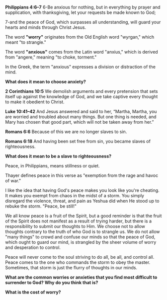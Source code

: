 **Philippians 4:6–7**
6-Be anxious for nothing, but in everything by prayer and supplication, with thanksgiving, let your requests be made known to God; 

7-and the peace of God, which surpasses all understanding, will guard your hearts and minds through Christ Jesus.

The word **"worry"** originates from the Old English word "wyrgan," which meant "to strangle."

The word **"anxious"** comes from the Latin word "anxius," which is derived from "angere," meaning "to choke, torment."

In the Greek, the term "anxious" expresses a division or distraction of the mind. 

**What does it mean to choose anxiety?**

**2 Corinthians 10:5**
We demolish arguments and every pretension that sets itself up against the knowledge of God, and we take captive every thought to make it obedient to Christ.

**Luke 10:41–42**
And Jesus answered and said to her, “Martha, Martha, you are worried and troubled about many things. But one thing is needed, and Mary has chosen that good part, which will not be taken away from her.”

**Romans 6:6**
Because of this we are no longer slaves to sin.

**Romans 6:18**
And having been set free from sin, you became slaves of righteousness.

**What does it mean to be a slave to righteousness?**

Peace, in Philippians, means stillness or quiet. 

Thayer defines peace in this verse as "exemption from the rage and havoc of war."

I like the idea that having God's peace makes you look like you're cheating. It makes you exempt from chaos in the midst of a storm. You simply disregard the violence, threat, and pain as Yeshua did when He stood up to rebuke the storm. "Peace, be still!"

We all know peace is a fruit of the Spirit, but a good reminder is that the fruit of the Spirit does not manifest as a result of trying harder, but there is a responsibility to submit our thoughts to Him. We choose not to allow thoughts contrary to the truth of who God is to strangle us. We do not allow "many things" to crowd and confuse our minds so that the peace of God, which ought to guard our mind, is strangled by the sheer volume of worry and desperation to control.

Peace will never come to the soul striving to do all, be all, and control all. Peace comes to the one who commands the storm to obey the master. Sometimes, that storm is just the flurry of thoughts in our minds. 

**What are the common worries or anxieties that you find most difficult to surrender to God? Why do you think that is?**

**What is the cost of worry?**